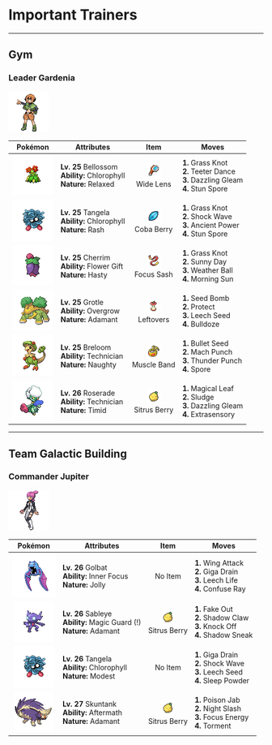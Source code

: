 # Important Trainers


---

## Gym

### Leader Gardenia

![Leader Gardenia](../../assets/important_trainers/gardenia.png "Leader Gardenia")

| Pokémon | Attributes | Item | Moves |
|:-------:|------------|:----:|-------|
| ![Bellossom](../../assets/sprites/bellossom/front.gif "Bellossom") | **Lv. 25** Bellossom<br>**Ability:** <span class="tooltip" title="Boosts the Pokémon’s Speed in sunshine.">Chlorophyll</span><br>**Nature:** <span class="tooltip" title="[+Def, -Spd]">Relaxed</span> | ![Wide Lens](../../assets/items/wide_lens.png "Wide Lens")<br><span class="tooltip" title="An item to be held by a Pokémon. It is a magnifying lens that slightly boosts the accuracy of moves.">Wide Lens</span> | **1.** Grass Knot<br>**2.** Teeter Dance<br>**3.** Dazzling Gleam<br>**4.** Stun Spore |
| ![Tangela](../../assets/sprites/tangela/front.gif "Tangela") | **Lv. 25** Tangela<br>**Ability:** <span class="tooltip" title="Boosts the Pokémon’s Speed in sunshine.">Chlorophyll</span><br>**Nature:** <span class="tooltip" title="[+Sp. Atk, -Sp. Def]">Rash</span> | ![Coba Berry](../../assets/items/coba_berry.png "Coba Berry")<br><span class="tooltip" title="A Poffin ingredient. If held by a Pokémon, it weakens a foe’s supereffective Flying-type attack.">Coba Berry</span> | **1.** Grass Knot<br>**2.** Shock Wave<br>**3.** Ancient Power<br>**4.** Stun Spore |
| ![Cherrim](../../assets/sprites/cherrim/front.gif "Cherrim") | **Lv. 25** Cherrim<br>**Ability:** <span class="tooltip" title="Powers up party Pokémon when it is sunny.">Flower Gift</span><br>**Nature:** <span class="tooltip" title="[+Spd, -Def]">Hasty</span> | ![Focus Sash](../../assets/items/focus_sash.png "Focus Sash")<br><span class="tooltip" title="An item to be held by a Pokémon. If it has full HP, the holder will endure one potential KO attack, leaving 1 HP.">Focus Sash</span> | **1.** Grass Knot<br>**2.** Sunny Day<br>**3.** Weather Ball<br>**4.** Morning Sun |
| ![Grotle](../../assets/sprites/grotle/front.gif "Grotle") | **Lv. 25** Grotle<br>**Ability:** <span class="tooltip" title="Powers up Grass-type moves in a pinch.">Overgrow</span><br>**Nature:** <span class="tooltip" title="[+Atk, -Sp. Atk]">Adamant</span> | ![Leftovers](../../assets/items/leftovers.png "Leftovers")<br><span class="tooltip" title="An item to be held by a Pokémon. The holder’s HP is gradually restored during battle.">Leftovers</span> | **1.** Seed Bomb<br>**2.** Protect<br>**3.** Leech Seed<br>**4.** Bulldoze |
| ![Breloom](../../assets/sprites/breloom/front.gif "Breloom") | **Lv. 25** Breloom<br>**Ability:** <span class="tooltip" title="Powers up the Pokémon’s weaker moves.">Technician</span><br>**Nature:** <span class="tooltip" title="[+Atk, -Sp. Def]">Naughty</span> | ![Muscle Band](../../assets/items/muscle_band.png "Muscle Band")<br><span class="tooltip" title="An item to be held by a Pokémon. It is a headband that slightly boosts the power of physical moves.">Muscle Band</span> | **1.** Bullet Seed<br>**2.** Mach Punch<br>**3.** Thunder Punch<br>**4.** Spore |
| ![Roserade](../../assets/sprites/roserade/front.gif "Roserade") | **Lv. 26** Roserade<br>**Ability:** <span class="tooltip" title="Powers up the Pokémon’s weaker moves.">Technician</span><br>**Nature:** <span class="tooltip" title="[+Spd, -Atk]">Timid</span> | ![Sitrus Berry](../../assets/items/sitrus_berry.png "Sitrus Berry")<br><span class="tooltip" title="A Poffin ingredient. It may be used or held by a Pokémon to heal the user’s HP a little.">Sitrus Berry</span> | **1.** Magical Leaf<br>**2.** Sludge<br>**3.** Dazzling Gleam<br>**4.** Extrasensory |



---

## Team Galactic Building

### Commander Jupiter

![Commander Jupiter](../../assets/important_trainers/jupiter.png "Commander Jupiter")

| Pokémon | Attributes | Item | Moves |
|:-------:|------------|:----:|-------|
| ![Golbat](../../assets/sprites/golbat/front.gif "Golbat") | **Lv. 26** Golbat<br>**Ability:** <span class="tooltip" title="The Pokémon is protected from flinching.">Inner Focus</span><br>**Nature:** <span class="tooltip" title="[+Spd, -Sp. Atk]">Jolly</span> | No Item | **1.** Wing Attack<br>**2.** Giga Drain<br>**3.** Leech Life<br>**4.** Confuse Ray |
| ![Sableye](../../assets/sprites/sableye/front.gif "Sableye") | **Lv. 26** Sableye<br>**Ability:** <span class="tooltip" title="The Pokémon only takes damage from attacks.">Magic Guard (!)</span><br>**Nature:** <span class="tooltip" title="[+Atk, -Sp. Atk]">Adamant</span> | ![Sitrus Berry](../../assets/items/sitrus_berry.png "Sitrus Berry")<br><span class="tooltip" title="A Poffin ingredient. It may be used or held by a Pokémon to heal the user’s HP a little.">Sitrus Berry</span> | **1.** Fake Out<br>**2.** Shadow Claw<br>**3.** Knock Off<br>**4.** Shadow Sneak |
| ![Tangela](../../assets/sprites/tangela/front.gif "Tangela") | **Lv. 26** Tangela<br>**Ability:** <span class="tooltip" title="Boosts the Pokémon’s Speed in sunshine.">Chlorophyll</span><br>**Nature:** <span class="tooltip" title="[+Sp. Atk, -Atk]">Modest</span> | No Item | **1.** Giga Drain<br>**2.** Shock Wave<br>**3.** Leech Seed<br>**4.** Sleep Powder |
| ![Skuntank](../../assets/sprites/skuntank/front.gif "Skuntank") | **Lv. 27** Skuntank<br>**Ability:** <span class="tooltip" title="Damages the foe landing the finishing hit.">Aftermath</span><br>**Nature:** <span class="tooltip" title="[+Atk, -Sp. Atk]">Adamant</span> | ![Sitrus Berry](../../assets/items/sitrus_berry.png "Sitrus Berry")<br><span class="tooltip" title="A Poffin ingredient. It may be used or held by a Pokémon to heal the user’s HP a little.">Sitrus Berry</span> | **1.** Poison Jab<br>**2.** Night Slash<br>**3.** Focus Energy<br>**4.** Torment |


